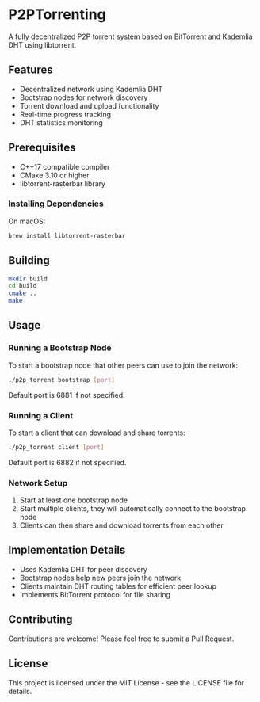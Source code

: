 # P2PTorrenting
A fully decentralized P2P torrent system based on BitTorrent and Kademlia DHT using libtorrent.

## Features
- Decentralized network using Kademlia DHT
- Bootstrap nodes for network discovery
- Torrent download and upload functionality
- Real-time progress tracking
- DHT statistics monitoring

## Prerequisites
- C++17 compatible compiler
- CMake 3.10 or higher
- libtorrent-rasterbar library

### Installing Dependencies

On macOS:
```bash
brew install libtorrent-rasterbar
```

## Building

```bash
mkdir build
cd build
cmake ..
make
```

## Usage

### Running a Bootstrap Node
To start a bootstrap node that other peers can use to join the network:

```bash
./p2p_torrent bootstrap [port]
```
Default port is 6881 if not specified.

### Running a Client
To start a client that can download and share torrents:

```bash
./p2p_torrent client [port]
```
Default port is 6882 if not specified.

### Network Setup
1. Start at least one bootstrap node
2. Start multiple clients, they will automatically connect to the bootstrap node
3. Clients can then share and download torrents from each other

## Implementation Details
- Uses Kademlia DHT for peer discovery
- Bootstrap nodes help new peers join the network
- Clients maintain DHT routing tables for efficient peer lookup
- Implements BitTorrent protocol for file sharing

## Contributing
Contributions are welcome! Please feel free to submit a Pull Request.

## License
This project is licensed under the MIT License - see the LICENSE file for details.

